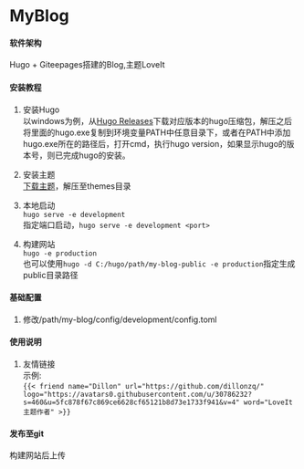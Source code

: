 # MyBlog

#### 软件架构
Hugo +  Giteepages搭建的Blog,主题LoveIt


#### 安装教程

1.  安装Hugo  
以windows为例，从[Hugo Releases](https://github.com/spf13/hugo/releases)下载对应版本的hugo压缩包，解压之后将里面的hugo.exe复制到环境变量PATH中任意目录下，或者在PATH中添加hugo.exe所在的路径后，打开cmd，执行hugo version，如果显示hugo的版本号，则已完成hugo的安装。

2.  安装主题  
[下载主题](https://github.com/dillonzq/LoveIt)，解压至themes目录

3.  本地启动  
`hugo serve -e development`  
指定端口启动，`hugo serve -e development <port>`

4.  构建网站  
`hugo -e production`  
也可以使用`hugo -d C:/hugo/path/my-blog-public -e production`指定生成public目录路径

#### 基础配置

1.  修改/path/my-blog/config/development/config.toml

#### 使用说明
1.  友情链接  
示例:  
`{{< friend name="Dillon" url="https://github.com/dillonzq/" logo="https://avatars0.githubusercontent.com/u/30786232?s=460&u=5fc878f67c869ce6628cf65121b8d73e1733f941&v=4" word="LoveIt主题作者" >}}`

#### 发布至git
<!--修改config.toml中的baseURL为Gitee Pages服务地址-->构建网站后上传
